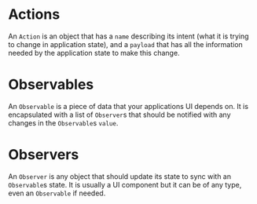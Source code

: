 # Actions
An `Action` is an object that has a `name` describing its intent (what it is trying to change in application state), and a `payload` that has all the information needed by the application state to make this change.

# Observables
An `Observable` is a piece of data that your applications UI depends on. It is encapsulated with a list of `Observer`s that should be notified with any changes in the `Observable`s `value`.

# Observers
An `Observer` is any object that should update its state to sync with an `Observable`s state. It is usually a UI component but it can be of any type, even an `Observable` if needed.
